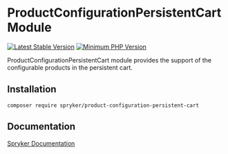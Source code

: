 # ProductConfigurationPersistentCart Module
[![Latest Stable Version](https://poser.pugx.org/spryker/product-configuration-persistent-cart/v/stable.svg)](https://packagist.org/packages/spryker/product-configuration-persistent-cart)
[![Minimum PHP Version](https://img.shields.io/badge/php-%3E%3D%207.4-8892BF.svg)](https://php.net/)

ProductConfigurationPersistentCart module provides the support of the configurable products in the persistent cart.

## Installation

```
composer require spryker/product-configuration-persistent-cart
```

## Documentation

[Spryker Documentation](https://docs.spryker.com)
